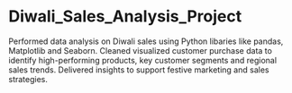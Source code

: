 # Diwali_Sales_Analysis_Project
Performed data analysis on Diwali sales using Python
libaries like pandas, Matplotlib and Seaborn.
Cleaned visualized customer purchase data to identify
high-performing products, key customer segments and
regional sales trends. Delivered insights to support
festive marketing and sales strategies.
